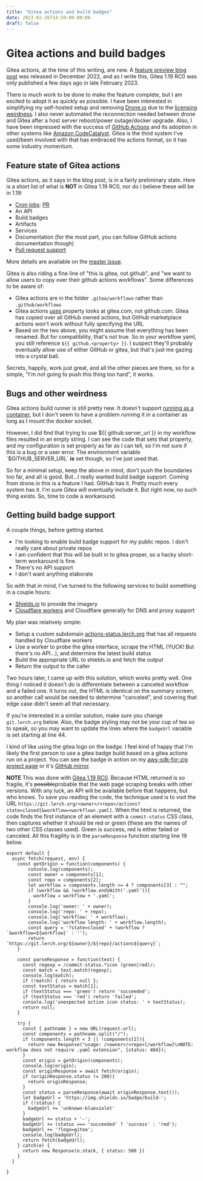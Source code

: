 ```yaml
---
title: "Gitea actions and build badges"
date: 2023-02-26T14:59:00-08:00
draft: false
---
```


Gitea actions and build badges
==============================

Gitea actions, at the time of this writing, are new. A
[feature preview blog post](https://blog.gitea.io/2022/12/feature-preview-gitea-actions/)
was released in December 2022, and as I write this, Gitea 1.19 RC0 was only published
a few days ago in late February 2023.

There is much work to be done to make the feature complete, but I am excited to
adopt it as quickly as possible. I have been interested in simplifying my
self-hosted setup and removing [Drone.io](https://drone.io)
due to the [licensing weirdness](https://woodpecker-ci.org/faq#why-is-woodpecker-a-fork-of-drone-version-08).
I also never automated the reconnection needed between drone and Gitea
after a host server reboot/power outage/docker upgrade. Also, I have been
impressed with the success of [GitHub Actions](https://docs.github.com/en/actions)
and its adoption in other systems like [Amazon CodeCatalyst](https://aws.amazon.com/blogs/devops/using-github-actions-with-amazon-codecatalyst/).
Gitea is the third system I've used/been involved with that has embraced the
actions format, so it has some industry momentum.

Feature state of Gitea actions
------------------------------

Gitea actions, as it says in the blog post, is in a fairly preliminary state.
Here is a short list of what is **NOT** in Gitea 1.19 RC0, nor do I believe
these will be in 1.19:

* [Cron jobs](https://docs.github.com/en/actions/using-workflows/events-that-trigger-workflows#schedule): [PR](https://github.com/go-gitea/gitea/pull/22751)
* An API
* Build badges
* Artifacts
* Services
* Documentation (for the most part, you can follow GitHub actions documentation though)
* [Pull request support](https://github.com/go-gitea/gitea/issues/22958)

More details are available on the [master issue](https://github.com/go-gitea/gitea/issues/13539).

Gitea is also riding a fine line of "this is gitea, not github", and "we want to
allow users to copy over their github actions workflows". Some differences to be
aware of:

* Gitea actions are in the folder `.gitea/workflows` rather than `.github/workflows`
* Gitea actions [uses](https://github.com/go-gitea/gitea/issues/13539) property
  looks at gitea.com, not github.com. Gitea has copied over all GitHub owned
  actions, but GitHub marketplace actions won't work without fully specifying
  the URL
* Based on the two above, you might assume that everything has been renamed. But
  for compatibility, that's not true. So in your workflow yaml, you still reference
  `${{ github.<property> }}`. I suspect they'll probably eventually allow use
  of either GitHub or gitea, but that's just me gazing into a crystal ball.

Secrets, happily, work just great, and all the other pieces are there, so for a simple,
"I'm not going to push this thing too hard", it works.

Bugs and other weirdness
------------------------

Gitea actions build runner is still pretty new. It doesn't support [running as
a container](https://gitea.com/gitea/act_runner/issues/8), but I don't seem
to have a problem running it in a container as long as I mount the docker
socket.

However, I did find that trying to use ${{ github.server_url }} in my workflow
files resulted in an empty string. I can see the code that sets that property,
and my configuration is set properly as far as I can tell, so I'm not sure
if this is a bug or a user error. The environment variable `$GITHUB_SERVER_URL`
**is** set though, so I've just used that.

So for a minimal setup, keep the above in mind, don't push the boundaries too
far, and all is good. But...I really wanted build badge support. Coming from
drone.io this is a feature I had. GitHub has it. Pretty much every system has
it. I'm sure Gitea will eventually include it. But right now, no such thing
exists. So, time to code a workaround.

Getting build badge support
---------------------------

A couple things, before getting started.

* I'm looking to enable build badge support for my public repos. I don't really
  care about private repos
* I am confident that this will be built in to gitea proper, so a hacky short-term
  workaround is fine.
* There's no API support
* I don't want anything elaborate

So with that in mind, I've turned to the following services to build something
in a couple hours:

* [Shields.io](https://shields.io/) to provide the imagery
* [Cloudflare workers](https://workers.cloudflare.com/) and Cloudflare generally
  for DNS and proxy support

My plan was relatively simple:

* Setup a custom subdomain [actions-status.lerch.org](https://actions-status.lerch.org)
  that has all requests handled by Cloudflare workers
* Use a worker to probe the gitea interface, scrape the HTML (YUCK! But there's no API...),
  and determine the latest build status
* Build the appropriate URL to shields.io and fetch the output
* Return the output to the caller

Two hours later, I came up with this solution, which works pretty well. One thing
I noticed it doesn't do is differentiate between a canceled workflow and a
failed one. It turns out, the HTML is identical on the summary screen, so another
call would be needed to determine "canceled", and covering that edge case didn't
seem all that necessary.

If you're interested in a similar solution, make sure you change `git.lerch.org`
below. Also, the badge styling may not be your cup of tea so to speak, so you
may want to update the lines where the `badgeUrl` variable is set starting at
line 44.

I kind of like using the gitea logo on the badge. I feel kind of happy that I'm
likely the first person to use a gitea badge build based on a gitea actions
run on a project. You can see the badge in action on my [aws-sdk-for-zig
project page](https://git.lerch.org/lobo/aws-sdk-for-zig/) or it's [GitHub
mirror](https://github.com/elerch/aws-sdk-for-zig).

**NOTE** This was done with [Gitea 1.19 RC0](https://github.com/go-gitea/gitea/releases/tag/v1.19.0-rc0).
Because HTML returned is so fragile, it's ~~possible~~probable that the web
page scraping breaks with other versions. With any luck, an API will be available
before that happens, but who knows. To save you reading the code, the technique
used is to visit the URL `https://git.lerch.org/<owner>/<repo>/actions?state=closed[&workflow=<workflow>.yaml]`.
When the html is returned, the code finds the first instance of an element
with a `commit-status` CSS class, then captures whether it should be red or green
(these are the names of two other CSS classes used). Green is success, red
is either failed or canceled. All this fragility is in the `parseResponse`
function starting line 19 below.

```javacript
export default {
  async fetch(request, env) {
    const getOrigin = function(components) {
        console.log(components);
        const owner = components[1];
        const repo = components[2];
        let workflow = components.length >= 4 ? components[3] : "";
        if (workflow && !workflow.endsWith('.yaml')){
          workflow = workflow + '.yaml';
        }
        console.log('owner: ' + owner);
        console.log('repo: ' + repo);
        console.log('workflow: ' + workflow);
        console.log('workflow length: ' + workflow.length);
        const query = '?state=closed' + (workflow ? `&workflow=${workflow}` : '');
        return `https://git.lerch.org/${owner}/${repo}/actions${query}`;
    }

    const parseResponse = function(text) {
      const regexp = /commit-status.*icon (green|red)/;
      const match = text.match(regexp);
      console.log(match);
      if (!match) { return null };
      const textStatus = match[1];
      if (textStatus === 'green') return 'succeeded';
      if (textStatus === 'red') return 'failed';
      console.log('unexpected action icon status: ' + textStatus);
      return null;
    }

    try {
      const { pathname } = new URL(request.url);
      const components = pathname.split("/");
      if (components.length < 3 || !components[2]){
        return new Response("usage: /<owner>/<repo>[/workflow]\nNOTE: workflow does not require .yaml extension", {status: 404});
      }
      const origin = getOrigin(components);
      console.log(origin);
      const originResponse = await fetch(origin);
      if (originResponse.status != 200){
        return originResponse;
      }
      const status = parseResponse(await originResponse.text());
      let badgeUrl = 'https://img.shields.io/badge/build-';
      if (!status) {
        badgeUrl += 'unknown-blueviolet'
      }
      badgeUrl += status + '-';
      badgeUrl += (status === 'succeeded' ? 'success' : 'red');
      badgeUrl += '?logo=gitea';
      console.log(badgeUrl);
      return fetch(badgeUrl);
    } catch(e) {
      return new Response(e.stack, { status: 500 })
    }
  }

}
```
